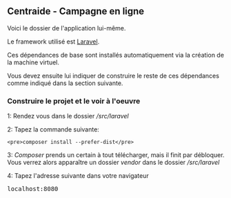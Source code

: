 ## Centraide - Campagne en ligne

Voici le dossier de l'application lui-même.

Le framework utilisé est [Laravel](http://laravel.com/).

Ces dépendances de base sont installés automatiquement via la création de la machine virtuel.

Vous devez ensuite lui indiquer de construire le reste de ces dépendances comme indiqué dans la section suivante.

### Construire le projet et le voir à l'oeuvre

1: Rendez vous dans le dossier */src/laravel*

2: Tapez la commande suivante:

    <pre>composer install --prefer-dist</pre>

3: *Composer* prends un certain à tout télécharger, mais il finit par débloquer. Vous verrez alors apparaître un dossier *vendor* dans le dossier */src/laravel*

4: Tapez l'adresse suivante dans votre navigateur

<pre>localhost:8080</pre>